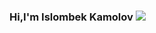 ### Hi,I'm Islombek Kamolov <img src="https://media1.giphy.com/media/w1OBpBd7kJqHrJnJ13/giphy.gif?cid=ecf05e47ty9vmcbes5i5rgnjzc48lvclpelso0c95k3673xr&rid=giphy.gif&ct=s"/>
